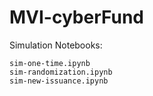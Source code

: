 # MVI-cyberFund

Simulation Notebooks:
```
sim-one-time.ipynb
sim-randomization.ipynb
sim-new-issuance.ipynb
```